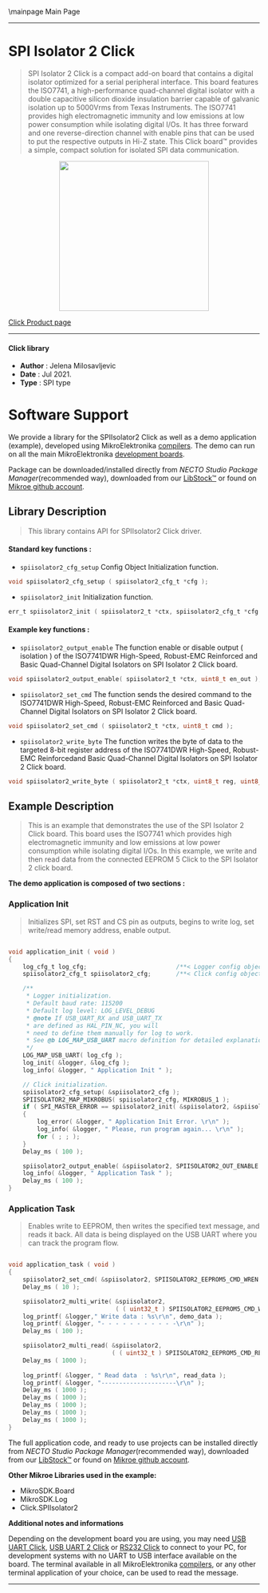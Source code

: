 \mainpage Main Page

---
# SPI Isolator 2 Click

> SPI Isolator 2 Click is a compact add-on board that contains a digital isolator optimized for a serial peripheral interface. This board features the ISO7741, a high-performance quad-channel digital isolator with a double capacitive silicon dioxide insulation barrier capable of galvanic isolation up to 5000Vrms from Texas Instruments. The ISO7741 provides high electromagnetic immunity and low emissions at low power consumption while isolating digital I/Os. It has three forward and one reverse-direction channel with enable pins that can be used to put the respective outputs in Hi-Z state. This Click board™ provides a simple, compact solution for isolated SPI data communication.

<p align="center">
  <img src="https://download.mikroe.com/images/click_for_ide/spiisolator2_click.png" height=300px>
</p>

[Click Product page](https://www.mikroe.com/spi-isolator-2-click)

---


#### Click library

- **Author**        : Jelena Milosavljevic
- **Date**          : Jul 2021.
- **Type**          : SPI type


# Software Support

We provide a library for the SPIIsolator2 Click
as well as a demo application (example), developed using MikroElektronika
[compilers](https://www.mikroe.com/necto-studio).
The demo can run on all the main MikroElektronika [development boards](https://www.mikroe.com/development-boards).

Package can be downloaded/installed directly from *NECTO Studio Package Manager*(recommended way), downloaded from our [LibStock&trade;](https://libstock.mikroe.com) or found on [Mikroe github account](https://github.com/MikroElektronika/mikrosdk_click_v2/tree/master/clicks).

## Library Description

> This library contains API for SPIIsolator2 Click driver.

#### Standard key functions :

- `spiisolator2_cfg_setup` Config Object Initialization function.
```c
void spiisolator2_cfg_setup ( spiisolator2_cfg_t *cfg );
```

- `spiisolator2_init` Initialization function.
```c
err_t spiisolator2_init ( spiisolator2_t *ctx, spiisolator2_cfg_t *cfg );
```

#### Example key functions :

- `spiisolator2_output_enable` The function enable or disable output ( isolation ) of the ISO7741DWR High-Speed, Robust-EMC Reinforced and Basic Quad-Channel Digital Isolators on SPI Isolator 2 Click board.
```c
void spiisolator2_output_enable( spiisolator2_t *ctx, uint8_t en_out );
```

- `spiisolator2_set_cmd` The function sends the desired command to the ISO7741DWR High-Speed, Robust-EMC Reinforced and Basic Quad-Channel Digital Isolators on SPI Isolator 2 Click board.
```c
void spiisolator2_set_cmd ( spiisolator2_t *ctx, uint8_t cmd );
```

- `spiisolator2_write_byte` The function writes the byte of data to the targeted 8-bit register address of the ISO7741DWR High-Speed, Robust-EMC Reinforcedand Basic Quad-Channel Digital Isolators on SPI Isolator 2 Click board.
```c
void spiisolator2_write_byte ( spiisolator2_t *ctx, uint8_t reg, uint8_t tx_data );
```

## Example Description

> This is an example that demonstrates the use of the SPI Isolator 2 Click board.
This board uses the ISO7741 which provides high electromagnetic immunity and low
emissions at low power consumption while isolating digital I/Os. In this example,
we write and then read data from the connected EEPROM 5 Click to the SPI Isolator 2
click board.

**The demo application is composed of two sections :**

### Application Init

> Initializes SPI, set RST and CS pin as outputs, begins to write log, set write/read memory address, enable output.

```c

void application_init ( void ) 
{
    log_cfg_t log_cfg;                         /**< Logger config object. */
    spiisolator2_cfg_t spiisolator2_cfg;       /**< Click config object. */

    /** 
     * Logger initialization.
     * Default baud rate: 115200
     * Default log level: LOG_LEVEL_DEBUG
     * @note If USB_UART_RX and USB_UART_TX 
     * are defined as HAL_PIN_NC, you will 
     * need to define them manually for log to work. 
     * See @b LOG_MAP_USB_UART macro definition for detailed explanation.
     */
    LOG_MAP_USB_UART( log_cfg );
    log_init( &logger, &log_cfg );
    log_info( &logger, " Application Init " );

    // Click initialization.
    spiisolator2_cfg_setup( &spiisolator2_cfg );
    SPIISOLATOR2_MAP_MIKROBUS( spiisolator2_cfg, MIKROBUS_1 );
    if ( SPI_MASTER_ERROR == spiisolator2_init( &spiisolator2, &spiisolator2_cfg ) ) 
    {        
        log_error( &logger, " Application Init Error. \r\n" );
        log_info( &logger, " Please, run program again... \r\n" );
        for ( ; ; );
    }
    Delay_ms ( 100 );

    spiisolator2_output_enable( &spiisolator2, SPIISOLATOR2_OUT_ENABLE );
    log_info( &logger, " Application Task " );
    Delay_ms ( 100 );
}

```

### Application Task

> Enables write to EEPROM, then writes the specified text message, and reads it back.
All data is being displayed on the USB UART where you can track the program flow.

```c

void application_task ( void ) 
{
    spiisolator2_set_cmd( &spiisolator2, SPIISOLATOR2_EEPROM5_CMD_WREN );
    Delay_ms ( 10 );

    spiisolator2_multi_write( &spiisolator2, 
                              ( ( uint32_t ) SPIISOLATOR2_EEPROM5_CMD_WRITE << 24 ) | memory_address, 4, demo_data, 7 );
    log_printf( &logger," Write data : %s\r\n", demo_data );
    log_printf( &logger, "- - - - - - - - - - -\r\n" );
    Delay_ms ( 100 );

    spiisolator2_multi_read( &spiisolator2, 
                             ( ( uint32_t ) SPIISOLATOR2_EEPROM5_CMD_READ << 24 ) | memory_address, 4, read_data, 7 );
    Delay_ms ( 1000 );
    
    log_printf( &logger, " Read data  : %s\r\n", read_data );
    log_printf( &logger, "---------------------\r\n" );
    Delay_ms ( 1000 );
    Delay_ms ( 1000 );
    Delay_ms ( 1000 );
    Delay_ms ( 1000 );
    Delay_ms ( 1000 );
}

```

The full application code, and ready to use projects can be installed directly from *NECTO Studio Package Manager*(recommended way), downloaded from our [LibStock&trade;](https://libstock.mikroe.com) or found on [Mikroe github account](https://github.com/MikroElektronika/mikrosdk_click_v2/tree/master/clicks).

**Other Mikroe Libraries used in the example:**

- MikroSDK.Board
- MikroSDK.Log
- Click.SPIIsolator2

**Additional notes and informations**

Depending on the development board you are using, you may need
[USB UART Click](http://shop.mikroe.com/usb-uart-click),
[USB UART 2 Click](http://shop.mikroe.com/usb-uart-2-click) or
[RS232 Click](http://shop.mikroe.com/rs232-click) to connect to your PC, for
development systems with no UART to USB interface available on the board. The
terminal available in all MikroElektronika
[compilers](http://shop.mikroe.com/compilers), or any other terminal application
of your choice, can be used to read the message.

---

